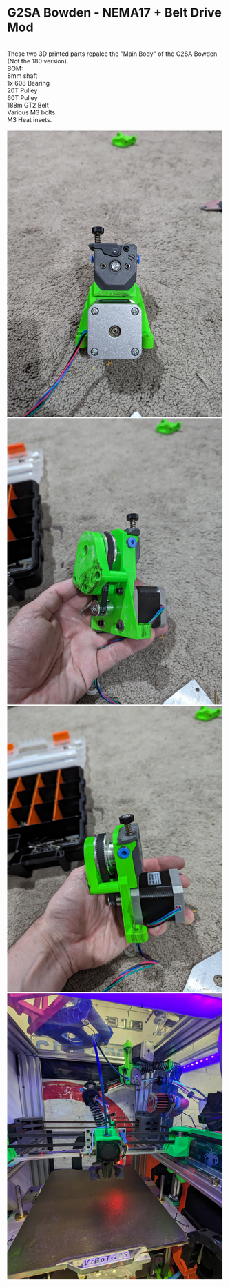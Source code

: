 <HTML>
<H1>G2SA Bowden - NEMA17 + Belt Drive Mod</H1>
<br>
These two 3D printed parts repalce the "Main Body" of the G2SA Bowden (Not the 180 version).
<br>
BOM:<br>
8mm shaft <br>
1x 608 Bearing<br>
20T Pulley<br>
60T Pulley<br>
188m GT2 Belt<br>
Various M3 bolts. <br>
M3 Heat insets.<br>
<br>
<img src="PXL_20240518_095736383.jpg" width="500" />
<img src="PXL_20240518_095754033.jpg" width="500" />
<img src="PXL_20240518_095801513.jpg" width="500" />
<img src="PXL_20240519_063028048.jpg" width="500" />
</HTML>

